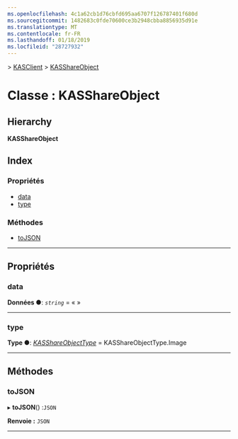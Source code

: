 ```yaml
---
ms.openlocfilehash: 4c1a62cb1d76cbfd695aa6707f126787401f680d
ms.sourcegitcommit: 1482683c0fde70600ce3b2948cbba8856935d91e
ms.translationtype: MT
ms.contentlocale: fr-FR
ms.lasthandoff: 01/18/2019
ms.locfileid: "28727932"
---
```

[](../README.md) > [KASClient](../modules/kasclient.md) > [KASShareObject](../classes/kasclient.kasshareobject.md)

# <a name="class-kasshareobject"></a>Classe : KASShareObject

## <a name="hierarchy"></a>Hierarchy

**KASShareObject**

## <a name="index"></a>Index

### <a name="properties"></a>Propriétés

* [data](kasclient.kasshareobject.md#data)
* [type](kasclient.kasshareobject.md#type)
### <a name="methods"></a>Méthodes

* [toJSON](kasclient.kasshareobject.md#tojson)

---

## <a name="properties"></a>Propriétés

<a id="data"></a>

###  <a name="data"></a>data

**Données ●**: *`string`* = « »

___

<a id="type"></a>

###  <a name="type"></a>type

**Type ●**: *[KASShareObjectType](../enums/kasclient.kasshareobjecttype.md)* = KASShareObjectType.Image

___

## <a name="methods"></a>Méthodes

<a id="tojson"></a>

###  <a name="tojson"></a>toJSON

▸ **toJSON**() :`JSON`

**Renvoie :** `JSON`

___

